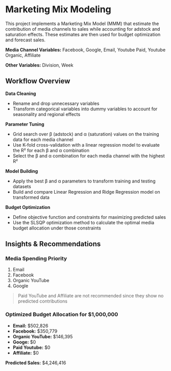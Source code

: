 # Marketing Mix Modeling

This project implements a Marketing Mix Model (MMM) that estimate the contribution of media channels to sales while accounting for adstock and saturation effects. These estimates are then used for budget optimization and forecast sales. 

**Media Channel Variables:** Facebook, Google, Email, Youtube Paid, Youtube Organic, Affiliate 

**Other Variables:** Division, Week

## Workflow Overview

**Data Cleaning**
- Rename and drop unnecessary variables
- Transform categorical variables into dummy variables to account for seasonality and regional effects

**Parameter Tuning**
- Grid search over β (adstock) and α (saturation) values on the training data for each media channel
- Use K-fold cross-validation with a linear regression model to evaluate the R² for each β and α combination
- Select the β and α combination for each media channel with the highest R²

**Model Building**
- Apply the best β and α parameters to transform training and testing datasets
- Build and compare Linear Regression and Ridge Regression model on transformed data

**Budget Optimization**
- Define objective function and constraints for maximizing predicted sales 
- Use the SLSQP optimization method to calculate the optimal media budget allocation under those constraints

## Insights & Recommendations  

### Media Spending Priority
1. Email
2. Facebook
3. Organic YouTube
4. Google

> Paid YouTube and Affiliate are not recommended since they show no predicted contributions

### Optimized Budget Allocation for $1,000,000
- **Email:** $502,826  
- **Facebook:** $350,779  
- **Organic YouTube:** $146,395
- **Googe:** $0
- **Paid Youtube:** $0
- **Affiliate:** $0 

**Predicted Sales:** $4,246,416
